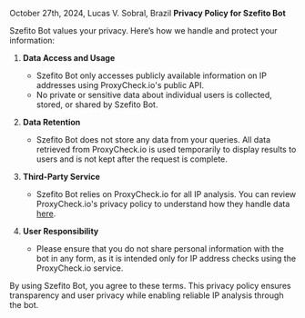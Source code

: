 October 27th, 2024, Lucas V. Sobral, Brazil
**Privacy Policy for Szefito Bot**

Szefito Bot values your privacy. Here’s how we handle and protect your information:

1. **Data Access and Usage**  
   - Szefito Bot only accesses publicly available information on IP addresses using ProxyCheck.io's public API. 
   - No private or sensitive data about individual users is collected, stored, or shared by Szefito Bot.

2. **Data Retention**  
   - Szefito Bot does not store any data from your queries. All data retrieved from ProxyCheck.io is used temporarily to display results to users and is not kept after the request is complete.

3. **Third-Party Service**  
   - Szefito Bot relies on ProxyCheck.io for all IP analysis. You can review ProxyCheck.io's privacy policy to understand how they handle data [here](https://proxycheck.io/privacy).

4. **User Responsibility**  
   - Please ensure that you do not share personal information with the bot in any form, as it is intended only for IP address checks using the ProxyCheck.io service.

By using Szefito Bot, you agree to these terms. This privacy policy ensures transparency and user privacy while enabling reliable IP analysis through the bot.
